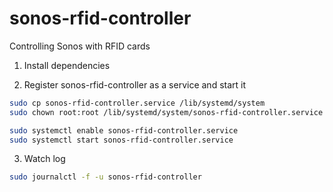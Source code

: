 # sonos-rfid-controller

Controlling Sonos with RFID cards

1. Install dependencies

2. Register sonos-rfid-controller as a service and start it

```bash
sudo cp sonos-rfid-controller.service /lib/systemd/system
sudo chown root:root /lib/systemd/system/sonos-rfid-controller.service

sudo systemctl enable sonos-rfid-controller.service
sudo systemctl start sonos-rfid-controller.service
```

3. Watch log

```bash
sudo journalctl -f -u sonos-rfid-controller
```
